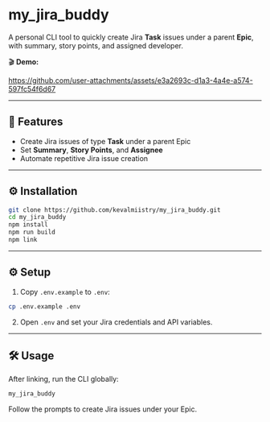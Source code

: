 # my\_jira\_buddy

A personal CLI tool to quickly create Jira **Task** issues under a parent **Epic**, with summary, story points, and assigned developer.

🎬 **Demo:**

https://github.com/user-attachments/assets/e3a2693c-d1a3-4a4e-a574-597fc54f6d67

---

## 🚀 Features

* Create Jira issues of type **Task** under a parent Epic
* Set **Summary**, **Story Points**, and **Assignee**
* Automate repetitive Jira issue creation

---

## ⚙️ Installation

```bash
git clone https://github.com/kevalmiistry/my_jira_buddy.git
cd my_jira_buddy
npm install
npm run build
npm link
```

---

## ⚙️ Setup

1. Copy `.env.example` to `.env`:

```bash
cp .env.example .env
```

2. Open `.env` and set your Jira credentials and API variables.

---

## 🛠️ Usage

After linking, run the CLI globally:

```bash
my_jira_buddy
```

Follow the prompts to create Jira issues under your Epic.
